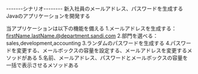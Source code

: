 -------シナリオ--------
新入社員のメールアドレス、パスワードを生成するJavaのアプリケーションを開発する

当アプリケーションは以下の機能を備える
1.メールアドレスを生成する：firstName.lastName.@department.sandi.com
2.部門を選べる：sales,development,accounting
3.ランダムのパスワードを生成する
4.パスワードを変更する、メールボックスの容量を設定する、メールアドレスを変更するメソッドがある
5.名前、メールアドレス、パスワードとメールボックスの容量を一括で表示させるメソッドある